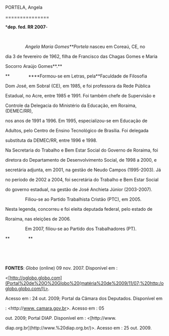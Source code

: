 PORTELA, Angela

===============



\***dep. fed. RR 2007**-



 



                *Angela Maria Gomes**Portela* nasceu em Coreaú, CE, no

dia 3 de fevereiro de 1962, filha de Francisco das Chagas Gomes e Maria

Socorro Araújo Gomes**.**



**               ****Formou-se em Letras, pela**Faculdade de Filosofia

Dom José, em Sobral (CE), em 1985, e foi professora da Rede Pública

Estadual, no Acre, entre 1985 e 1991. Foi também chefe de Supervisão e

Controle da Delegacia do Ministério da Educação, em Roraima, (DEMEC/RR),

nos anos de 1991 a 1996. Em 1995, especializou-se em Educação de

Adultos, pelo Centro de Ensino Tecnológico de Brasília. Foi delegada

substituta da DEMEC/RR, entre 1996 e 1998.



Na Secretaria do Trabalho e Bem Estar Social do Governo de Roraima, foi

diretora do Departamento de Desenvolvimento Social, de 1998 a 2000, e

secretária adjunta, em 2001, na gestão de Neudo Campos (1995-2003). Já

no período de 2002 a 2004, foi secretária do Trabalho e Bem Estar Social

do governo estadual, na gestão de José Anchieta Júnior (2003-2007).



                Filiou-se ao Partido Trabalhista Cristão (PTC), em 2005.

Nesta legenda, concorreu e foi eleita deputada federal, pelo estado de

Roraima, nas eleições de 2006.



                Em 2007, filiou-se ao Partido dos Trabalhadores (PT).



**               **



 



 



**FONTES**: *Globo* (online) 09 nov. 2007. Disponível em :

\<[http://oglobo.globo.com](Portal%20de%20O%20Globo%20(matéria%20de%2009/11/07;%20http:/oglobo.globo.com/)\>.

Acesso em : 24 out. 2009; Portal da Câmara dos Deputados. Disponível em

: \<http://[www. camara.gov.br](http://www.camara.br/)\>. Acesso em : 05

out. 2009; Portal DIAP. Disponível em : \<[http://www.

diap.org.br](http://www.%20diap.org.br/)\>. Acesso em : 25 out. 2009.



 



 

